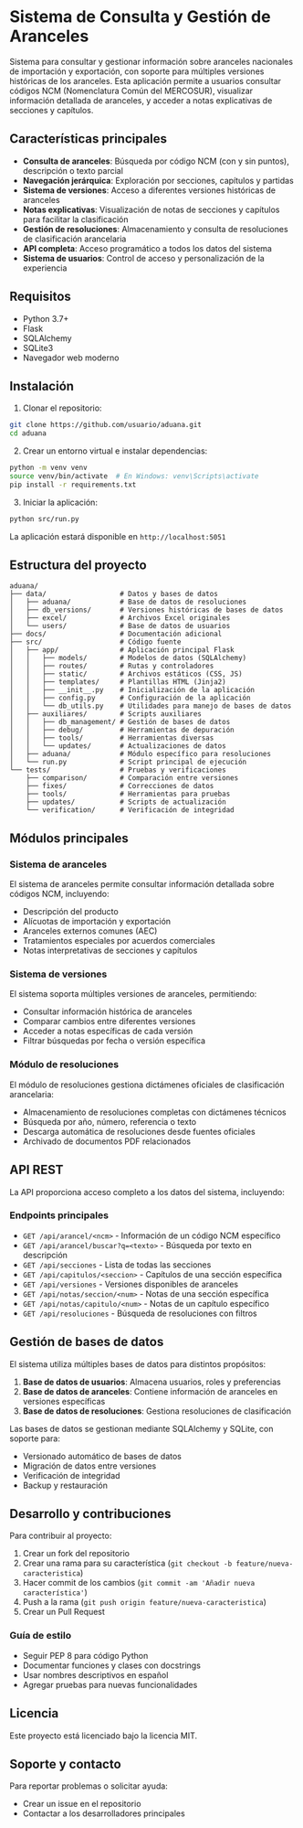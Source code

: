 # Sistema de Consulta y Gestión de Aranceles

Sistema para consultar y gestionar información sobre aranceles nacionales de importación y exportación, con soporte para múltiples versiones históricas de los aranceles. Esta aplicación permite a usuarios consultar códigos NCM (Nomenclatura Común del MERCOSUR), visualizar información detallada de aranceles, y acceder a notas explicativas de secciones y capítulos.

## Características principales

- **Consulta de aranceles**: Búsqueda por código NCM (con y sin puntos), descripción o texto parcial
- **Navegación jerárquica**: Exploración por secciones, capítulos y partidas
- **Sistema de versiones**: Acceso a diferentes versiones históricas de aranceles
- **Notas explicativas**: Visualización de notas de secciones y capítulos para facilitar la clasificación
- **Gestión de resoluciones**: Almacenamiento y consulta de resoluciones de clasificación arancelaria
- **API completa**: Acceso programático a todos los datos del sistema
- **Sistema de usuarios**: Control de acceso y personalización de la experiencia

## Requisitos

- Python 3.7+
- Flask
- SQLAlchemy
- SQLite3
- Navegador web moderno

## Instalación

1. Clonar el repositorio:
```bash
git clone https://github.com/usuario/aduana.git
cd aduana
```

2. Crear un entorno virtual e instalar dependencias:
```bash
python -m venv venv
source venv/bin/activate  # En Windows: venv\Scripts\activate
pip install -r requirements.txt
```

3. Iniciar la aplicación:
```bash
python src/run.py
```

La aplicación estará disponible en `http://localhost:5051`

## Estructura del proyecto

```
aduana/
├── data/                  # Datos y bases de datos
│   ├── aduana/            # Base de datos de resoluciones
│   ├── db_versions/       # Versiones históricas de bases de datos
│   ├── excel/             # Archivos Excel originales
│   └── users/             # Base de datos de usuarios
├── docs/                  # Documentación adicional
├── src/                   # Código fuente
│   ├── app/               # Aplicación principal Flask
│   │   ├── models/        # Modelos de datos (SQLAlchemy)
│   │   ├── routes/        # Rutas y controladores
│   │   ├── static/        # Archivos estáticos (CSS, JS)
│   │   ├── templates/     # Plantillas HTML (Jinja2)
│   │   ├── __init__.py    # Inicialización de la aplicación
│   │   ├── config.py      # Configuración de la aplicación
│   │   └── db_utils.py    # Utilidades para manejo de bases de datos
│   ├── auxiliares/        # Scripts auxiliares
│   │   ├── db_management/ # Gestión de bases de datos
│   │   ├── debug/         # Herramientas de depuración
│   │   ├── tools/         # Herramientas diversas
│   │   └── updates/       # Actualizaciones de datos
│   ├── aduana/            # Módulo específico para resoluciones
│   └── run.py             # Script principal de ejecución
└── tests/                 # Pruebas y verificaciones
    ├── comparison/        # Comparación entre versiones
    ├── fixes/             # Correcciones de datos
    ├── tools/             # Herramientas para pruebas
    ├── updates/           # Scripts de actualización
    └── verification/      # Verificación de integridad
```

## Módulos principales

### Sistema de aranceles

El sistema de aranceles permite consultar información detallada sobre códigos NCM, incluyendo:

- Descripción del producto
- Alícuotas de importación y exportación
- Aranceles externos comunes (AEC)
- Tratamientos especiales por acuerdos comerciales
- Notas interpretativas de secciones y capítulos

### Sistema de versiones

El sistema soporta múltiples versiones de aranceles, permitiendo:

- Consultar información histórica de aranceles
- Comparar cambios entre diferentes versiones
- Acceder a notas específicas de cada versión
- Filtrar búsquedas por fecha o versión específica

### Módulo de resoluciones

El módulo de resoluciones gestiona dictámenes oficiales de clasificación arancelaria:

- Almacenamiento de resoluciones completas con dictámenes técnicos
- Búsqueda por año, número, referencia o texto
- Descarga automática de resoluciones desde fuentes oficiales
- Archivado de documentos PDF relacionados

## API REST

La API proporciona acceso completo a los datos del sistema, incluyendo:

### Endpoints principales

- `GET /api/arancel/<ncm>` - Información de un código NCM específico
- `GET /api/arancel/buscar?q=<texto>` - Búsqueda por texto en descripción
- `GET /api/secciones` - Lista de todas las secciones
- `GET /api/capitulos/<seccion>` - Capítulos de una sección específica
- `GET /api/versiones` - Versiones disponibles de aranceles
- `GET /api/notas/seccion/<num>` - Notas de una sección específica
- `GET /api/notas/capitulo/<num>` - Notas de un capítulo específico
- `GET /api/resoluciones` - Búsqueda de resoluciones con filtros

## Gestión de bases de datos

El sistema utiliza múltiples bases de datos para distintos propósitos:

1. **Base de datos de usuarios**: Almacena usuarios, roles y preferencias
2. **Base de datos de aranceles**: Contiene información de aranceles en versiones específicas
3. **Base de datos de resoluciones**: Gestiona resoluciones de clasificación

Las bases de datos se gestionan mediante SQLAlchemy y SQLite, con soporte para:

- Versionado automático de bases de datos
- Migración de datos entre versiones
- Verificación de integridad
- Backup y restauración

## Desarrollo y contribuciones

Para contribuir al proyecto:

1. Crear un fork del repositorio
2. Crear una rama para su característica (`git checkout -b feature/nueva-caracteristica`)
3. Hacer commit de los cambios (`git commit -am 'Añadir nueva característica'`)
4. Push a la rama (`git push origin feature/nueva-caracteristica`)
5. Crear un Pull Request

### Guía de estilo

- Seguir PEP 8 para código Python
- Documentar funciones y clases con docstrings
- Usar nombres descriptivos en español
- Agregar pruebas para nuevas funcionalidades

## Licencia

Este proyecto está licenciado bajo la licencia MIT.

## Soporte y contacto

Para reportar problemas o solicitar ayuda:

- Crear un issue en el repositorio
- Contactar a los desarrolladores principales 